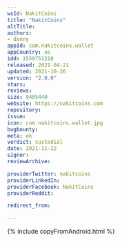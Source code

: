 ```yaml
---
wsId: NakitCoins
title: "NakitCoins"
altTitle: 
authors:
- danny
appId: com.nakitcoins.wallet
appCountry: us
idd: 1559751218
released: 2021-04-21
updated: 2021-10-26
version: "2.0.0"
stars: 
reviews: 
size: 9405440
website: https://nakitcoins.com
repository: 
issue: 
icon: com.nakitcoins.wallet.jpg
bugbounty: 
meta: ok
verdict: custodial
date: 2021-11-22
signer: 
reviewArchive:

providerTwitter: nakitcoins
providerLinkedIn: 
providerFacebook: NakitCoins
providerReddit: 

redirect_from:

---
```


{% include copyFromAndroid.html %}